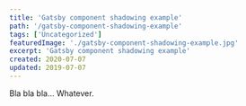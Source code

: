 ```yaml
---
title: 'Gatsby component shadowing example'
path: '/gatsby-component-shadowing-example'
tags: ['Uncategorized']
featuredImage: './gatsby-component-shadowing-example.jpg'
excerpt: 'Gatsby component shadowing example'
created: 2020-07-07
updated: 2019-07-07
---
```


Bla bla bla... Whatever.
